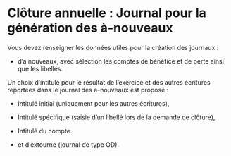 # Clôture annuelle : Journal pour la génération des à-nouveaux

Vous devez renseigner les données utiles pour la création des journaux :


* d’a nouveaux, avec sélection les comptes de bénéfice et de perte 
 ainsi que les libellés.


Un choix d’intitulé pour le résultat de l’exercice et des autres écritures 
 reportées dans le journal des a-nouveaux est proposé :


* Intitulé initial (uniquement pour les autres écritures),
* Intitulé spécifique (saisie d’un libellé lors de la demande 
 de clôture),


* Intitulé du compte.


* et d‘extourne (journal de type OD).


